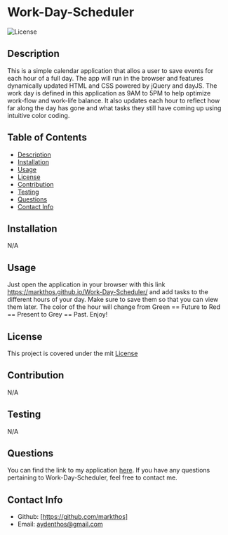 # Work-Day-Scheduler

  ![License](https://img.shields.io/badge/License-mit-blue.svg)

  ## Description
  This is a simple calendar application that allos a user to save events for each hour of a full day.  The app will run in the browser and features dynamically updated HTML and CSS powered by jQuery and dayJS.  The work day is defined in this application as 9AM to 5PM to help optimize work-flow and work-life balance. It also updates each hour to reflect how far along the day has gone and what tasks they still have coming up using intuitive color coding.

  ## Table of Contents
  - [Description](#description)
  - [Installation](#installation)
  - [Usage](#usage)
  - [License](#license)
  - [Contribution](#contribution)
  - [Testing](#test)
  - [Questions](#questions)
  - [Contact Info](#contact-info)

  ## Installation
  N/A

  ## Usage
  Just open the application in your browser with this link https://markthos.github.io/Work-Day-Scheduler/ and add tasks to the different hours of your day.  Make sure to save them so that you can view them later. The color of the hour will change from Green == Future to Red == Present to Grey == Past.  Enjoy!
  
  ## License
  This project is covered under the mit [License](https://choosealicense.com/licenses/${license})

  ## Contribution
  N/A

  ## Testing
  N/A

  ## Questions
  You can find the link to my application [here](https://markthos.github.io/Work-Day-Scheduler/).
  If you have any questions pertaining to Work-Day-Scheduler, feel free to contact me.
  
  ## Contact Info
  - Github: [https://github.com/markthos]
  - Email: aydenthos@gmail.com
